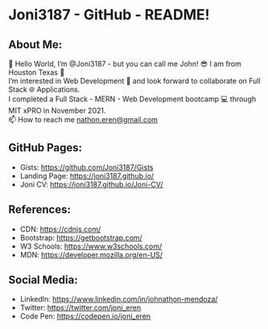 # Joni3187 - GitHub - README!

## About Me:
 👋 Hello World, I’m @Joni3187 - but you can call me John! 😎 I am from Houston Texas 🤠 
 <br>
 I’m interested in Web Development 👀 and look forward to collaborate on Full Stack 🌐 Applications.
 <br>
 I completed a Full Stack - MERN - Web Development bootcamp 💻 through MIT xPRO in November 2021.
 <br>
 📫 How to reach me nathon.eren@gmail.com

## GitHub Pages:
- Gists: https://github.com/Joni3187/Gists
- Landing Page: https://joni3187.github.io/
- Joni CV: https://joni3187.github.io/Joni-CV/

## References: 
- CDN: https://cdnjs.com/ 
- Bootstrap: https://getbootstrap.com/ 
- W3 Schools: https://www.w3schools.com/ 
- MDN: https://developer.mozilla.org/en-US/

## Social Media:
- LinkedIn: https://www.linkedin.com/in/johnathon-mendoza/
- Twitter: https://twitter.com/joni_eren
- Code Pen: https://codepen.io/joni_eren



<!-- Joni3187/Joni3187 is a ✨ special ✨ repository because its `README.md` (this file) appears on your GitHub profile. You can click the Preview link to take a look at your changes. -->
